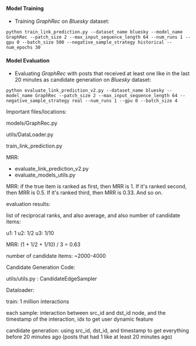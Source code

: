 #### Model Training
* Training *GraphRec* on *Bluesky* dataset:
```{bash}
python train_link_prediction.py --dataset_name bluesky --model_name GraphRec --patch_size 2 --max_input_sequence_length 64 --num_runs 1 --gpu 0 --batch_size 500 --negative_sample_strategy historical --num_epochs 30
```
#### Model Evaluation
* Evaluating *GraphRec* with posts that received at least one like in the last 20 minutes as candidate generation on *Bluesky* dataset:
```{bash}
python evaluate_link_prediction_v2.py --dataset_name bluesky --model_name GraphRec --patch_size 2 --max_input_sequence_length 64 --negative_sample_strategy real --num_runs 1 --gpu 0 --batch_size 4
```



Important files/locations:

models/GraphRec.py

utils/DataLoader.py

train_link_prediction.py

MRR: 
- evaluate_link_prediction_v2.py
- evaluate_models_utils.py


MRR: if the true item is ranked as first, then MRR is 1. If it's ranked second, then MRR is 0.5. If it's ranked third, then MRR is 0.33. And so on.


evaluation results:

list of reciprocal ranks, and also average, and also number of candidate items:

u1: 1
u2: 1/2
u3: 1/10

MRR: (1 + 1/2 + 1/10) / 3 = 0.63

number of candidate items: ~2000-4000


Candidate Generation Code:

utils/utils.py : CandidateEdgeSampler




Dataloader:

train: 1 million interactions

each sample: interaction between src_id and dst_id node, and the timestamp of the interaction, idx to get user dynamic feature

candidate generation: using src_id, dst_id, and timestamp to get everything before 20 minutes ago (posts that had 1 like at least 20 minutes ago)